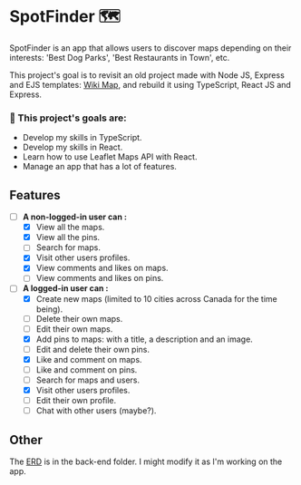 # SpotFinder 🗺️

SpotFinder is an app that allows users to discover maps depending on their interests: 'Best Dog Parks', 'Best Restaurants in Town', etc. 

This project's goal is to revisit an old project made with Node JS, Express and EJS templates: [Wiki Map](https://github.com/Purpleknife/Wiki-Map), and rebuild it using TypeScript, React JS and Express.

<strong><h3> 📌 This project's goals are:</h3></strong>
- Develop my skills in TypeScript.
- Develop my skills in React.
- Learn how to use Leaflet Maps API with React.
- Manage an app that has a lot of features.

## Features
- [ ] <strong>A non-logged-in user can :</strong>
  - [X] View all the maps.
  - [X] View all the pins.
  - [ ] Search for maps.
  - [X] Visit other users profiles.
  - [X] View comments and likes on maps.
  - [ ] View comments and likes on pins.
- [ ] <strong>A logged-in user can :</strong>
  - [X] Create new maps (limited to 10 cities across Canada for the time being).
  - [ ] Delete their own maps.
  - [ ] Edit their own maps.
  - [X] Add pins to maps: with a title, a description and an image.
  - [ ] Edit and delete their own pins.
  - [X] Like and comment on maps.
  - [ ] Like and comment on pins.
  - [ ] Search for maps and users.
  - [X] Visit other users profiles.
  - [ ] Edit their own profile.
  - [ ] Chat with other users (maybe?).

## Other
The [ERD](https://github.com/Purpleknife/SpotFinder/blob/master/back-end/ERD%20-%20SpotFinder.png) is in the back-end folder. I might modify it as I'm working on the app.

